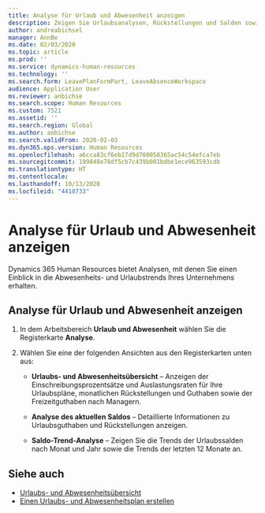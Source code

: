 ```yaml
---
title: Analyse für Urlaub und Abwesenheit anzeigen
description: Zeigen Sie Urlaubsanalysen, Rückstellungen und Salden sowie Saldotrends in Dynamics 365 Human Resources an.
author: andreabichsel
manager: AnnBe
ms.date: 02/03/2020
ms.topic: article
ms.prod: ''
ms.service: dynamics-human-resources
ms.technology: ''
ms.search.form: LeavePlanFormPart, LeaveAbsenceWorkspace
audience: Application User
ms.reviewer: anbichse
ms.search.scope: Human Resources
ms.custom: 7521
ms.assetid: ''
ms.search.region: Global
ms.author: anbichse
ms.search.validFrom: 2020-02-03
ms.dyn365.ops.version: Human Resources
ms.openlocfilehash: a6cca83cf6eb17d9d700058365ac54c54efca7eb
ms.sourcegitcommit: 199848e78df5cb7c439b001bdbe1ece963593cdb
ms.translationtype: HT
ms.contentlocale: 
ms.lasthandoff: 10/13/2020
ms.locfileid: "4418733"
---
```

# <a name="view-analytics-for-leave-and-absence"></a>Analyse für Urlaub und Abwesenheit anzeigen

Dynamics 365 Human Resources bietet Analysen, mit denen Sie einen Einblick in die Abwesenheits- und Urlaubstrends Ihres Unternehmens erhalten.

## <a name="view-leave-and-absence-analytics"></a>Analyse für Urlaub und Abwesenheit anzeigen

1. In dem Arbeitsbereich **Urlaub und Abwesenheit** wählen Sie die Registerkarte **Analyse**.

2. Wählen Sie eine der folgenden Ansichten aus den Registerkarten unten aus:

   - **Urlaubs- und Abwesenheitsübersicht** – Anzeigen der Einschreibungsprozentsätze und Auslastungsraten für Ihre Urlaubspläne, monatlichen Rückstellungen und Guthaben sowie der Freizeitguthaben nach Managern.

   - **Analyse des aktuellen Saldos** – Detaillierte Informationen zu Urlaubsguthaben und Rückstellungen anzeigen.

   - **Saldo-Trend-Analyse** – Zeigen Sie die Trends der Urlaubssalden nach Monat und Jahr sowie die Trends der letzten 12 Monate an.

## <a name="see-also"></a>Siehe auch

- [Urlaubs- und Abwesenheitsübersicht](hr-leave-and-absence-overview.md)
- [Einen Urlaubs- und Abwesenheitsplan erstellen](hr-leave-and-absence-plans.md)